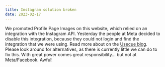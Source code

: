 ```yaml
---
title: Instagram solution broken
date: 2023-02-17
---
```


We promoted Profile Page Images on this website, which relied on an integration with the Instagram API. Yesterday the people at Meta decided to disable this integration, because they could not login and find the integration that we were using. Read more about on the [Usecue blog](https://www.usecue.com/blog/profilepageimages-disabled-by-facebook/). Please look around for alternatives, as there is currently little we can do to fix this. With great power comes great responsibility... but not at Meta/Facebook. Awful!
